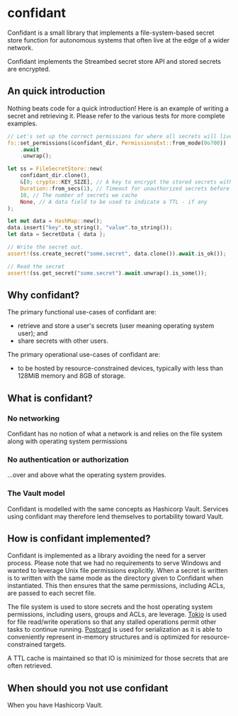 # confidant

Confidant is a small library that implements a file-system-based 
secret store function for autonomous systems that often live
at the edge of a wider network.

Confidant implements the Streambed secret store API and stored
secrets are encrypted.

## An quick introduction

Nothing beats code for a quick introduction! Here is an example of
writing a secret and retrieving it. Please refer to the various tests 
for more complete examples.

```rs
// Let's set up the correct permissions for where all secrets will live
fs::set_permissions(&confidant_dir, PermissionsExt::from_mode(0o700))
    .await
    .unwrap();

let ss = FileSecretStore::new(
    confidant_dir.clone(),
    &[0; crypto::KEY_SIZE], // A key to encrypt the stored secrets with
    Duration::from_secs(1), // Timeout for unauthorized secrets before we try again
    10, // The number of secrets we cache
    None, // A data field to be used to indicate a TTL - if any
);

let mut data = HashMap::new();
data.insert("key".to_string(), "value".to_string());
let data = SecretData { data };

// Write the secret out.
assert!(ss.create_secret("some.secret", data.clone()).await.is_ok());

// Read the secret
assert!(ss.get_secret("some.secret").await.unwrap().is_some());
```

## Why confidant?

The primary functional use-cases of confidant are:

* retrieve and store a user's secrets (user meaning operating system
user); and
* share secrets with other users.

The primary operational use-cases of confidant are:

* to be hosted by resource-constrained devices, typically with less
than 128MiB memory and 8GB of storage.

## What is confidant?

### No networking

Confidant has no notion of what a network is and relies on the
file system along with operating system permissions

### No authentication or authorization

...over and above what the operating system provides.

### The Vault model

Confidant is modelled with the same concepts as Hashicorp Vault. 
Services using confidant may therefore lend themselves to portability 
toward Vault.

## How is confidant implemented?

Confidant is implemented as a library avoiding the need for a server process.
Please note that we had no requirements to serve Windows and wanted to leverage
Unix file permissions explicitly. When a secret is written is to written with
the same mode as the directory given to Confidant when instantiated. This then
ensures that the same permissions, including ACLs, are passed to each secret
file.

The file system is used to store secrets and the host operating system
permissions, including users, groups and ACLs, are leverage.
[Tokio](https://tokio.rs/) is used for file read/write operations so that any stalled
operations permit other tasks to continue running. [Postcard](https://docs.rs/postcard/latest/postcard/)
is used for serialization as it is able to conveniently represent in-memory structures
and is optimized for resource-constrained targets.

A TTL cache is maintained so that IO is minimized for those secrets that are often retrieved.

## When should you not use confidant

When you have Hashicorp Vault.
